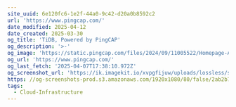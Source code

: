 ```yaml
---
site_uuid: 6e120fc6-1e2f-44a0-9c42-d20a0b8592c2
url: 'https://www.pingcap.com/'
date_modified: 2025-04-12
date_created: 2025-03-30
og_title: 'TiDB, Powered by PingCAP'
og_description: '>-'
og_image: 'https://static.pingcap.com/files/2024/09/11005522/Homepage-Ad.png'
og_url: 'https://www.pingcap.com/'
og_last_fetch: '2025-04-07T17:38:10.972Z'
og_screenshot_url: 'https://ik.imagekit.io/xvpgfijuw/uploads/lossless/screenshots/20250604_Pingcap_og_screenshot.jpeg'
https: //og-screenshots-prod.s3.amazonaws.com/1920x1080/80/false/2ab2b7ad55bca1ca743f5820011f3209b204e64c9c45a7111cc28bb62e45eba0.jpeg
tags:
  - Cloud-Infrastructure
---
```


